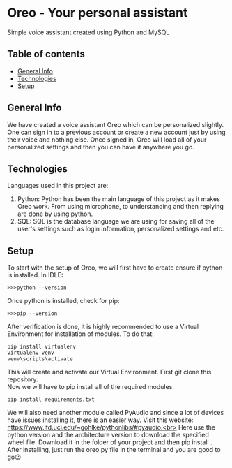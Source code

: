 # Oreo - Your personal assistant
Simple voice assistant created using Python and MySQL

## Table of contents
* [General Info](#general-info)
* [Technologies](#technologies)
* [Setup](#setup)

## General Info
We have created a voice assistant Oreo which can be personalized slightly. One can sign in to a previous account or create a new account just by using their voice and nothing else. Once signed in, Oreo will load all of your personalized settings and then you can have it anywhere you go.

## Technologies
Languages used in this project are:
1. Python: Python has been the main language of this project as it makes Oreo work. From using microphone, to understanding and then replying are done by using python.
2. SQL: SQL is the database language we are using for saving all of the user's settings such as login information, personalized settings and etc.

## Setup
To start with the setup of Oreo, we will first have to create ensure if python is installed.
In IDLE:
```
>>>python --version
```
Once python is installed, check for pip:
```
>>>pip --version
```
After verification is done, it is highly recommended to use a Virtual Environment for installation of modules. To do that:
```
pip install virtualenv
virtualenv venv
venv\scripts\activate
```
This will create and activate our Virtual Environment. First git clone this repository.<br>
Now we will have to pip install all of the required modules.
```
pip install requirements.txt
```
We will also need another module called PyAudio and since a lot of devices have issues installing it, there is an easier way. Visit this website:
https://www.lfd.uci.edu/~gohlke/pythonlibs/#pyaudio.<br>
Here use the python version and the architecture version to download the specified wheel file. Download it in the folder of your project and then pip install <filename>.<br>
After installing, just run the oreo.py file in the terminal and you are good to go😉

